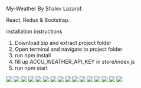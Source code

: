 My-Weather By Shalev Lazarof. 

React, Redux & Bootstrap.

installation instructions
1. Download zip and extract project folder
2. Open terminal and navigate to project folder
3. run npm install
4. fill up ACCU_WEATHER_API_KEY in store/index.js 
6. run npm start

![](https://github.com/ShalevL/My-Weather/blob/main/1.png)
![](https://github.com/ShalevL/My-Weather/blob/main/2.png)
![](https://github.com/ShalevL/My-Weather/blob/main/3.png)
![](https://github.com/ShalevL/My-Weather/blob/main/4.png)
![](https://github.com/ShalevL/My-Weather/blob/main/5.png)
![](https://github.com/ShalevL/My-Weather/blob/main/6.png)
![](https://github.com/ShalevL/My-Weather/blob/main/7.png)
![](https://github.com/ShalevL/My-Weather/blob/main/8.png)
![](https://github.com/ShalevL/My-Weather/blob/main/9.png)
![](https://github.com/ShalevL/My-Weather/blob/main/10.png)
![](https://github.com/ShalevL/My-Weather/blob/main/11.png)
![](https://github.com/ShalevL/My-Weather/blob/main/12.png)
![](https://github.com/ShalevL/My-Weather/blob/main/13.png)
![](https://github.com/ShalevL/My-Weather/blob/main/14.png)
![](https://github.com/ShalevL/My-Weather/blob/main/15.png)
![](https://github.com/ShalevL/My-Weather/blob/main/16.png)

